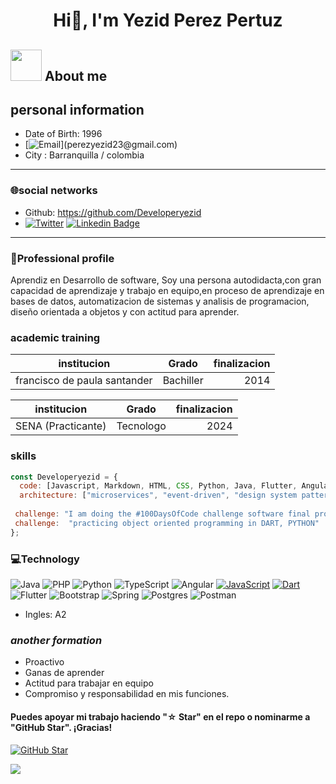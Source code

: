 

<!---
Developeryezid/Developeryezid is a ✨ special ✨ repository because its `README.md` (this file) appears on your GitHub profile.
You can click the Preview link to take a look at your changes.
--->
 <h1 align="center">Hi👋, I'm Yezid Perez Pertuz</h1>

## <img src = "https://user-images.githubusercontent.com/63050133/156777293-72a6e681-2582-4a9d-ad92-09d1181d47c7.gif" width = 50px height = 50px>  About me


## **personal information**


+ Date of Birth: 1996
+ [![Email](https://img.shields.io/badge/perezyezid23@gmail.com-email_personal_(respuesta_rapida)-D14836?style=for-the-badge&logo=gmail&logoColor=white&labelColor=101010)](perezyezid23@gmail.com)
+ City : Barranquilla / colombia
-------------------------------------------------------
### **🌐social networks**

+  Github: https://github.com/Developeryezid
+  [![Twitter](https://img.shields.io/badge/Twitter-@YezidPerez1-1DA1F2?style=for-the-badge&logo=twitter&logoColor=white&labelColor=101010)](https://twitter.com/YezidPerez1)
[![Linkedin Badge](https://img.shields.io/badge/LinkedIn-0077B5?style=for-the-badge&logo=linkedin&logoColor=white)](https://https://www.linkedin.com/in/yezid-p%C3%A9rez-pertuz-99aba7234/) 
_____________________________________________________
### **💫Professional profile**

Aprendiz en Desarrollo de software, Soy una persona autodidacta,con gran capacidad de aprendizaje y trabajo en equipo,en proceso de aprendizaje en bases de datos, automatizacion de sistemas y analisis de programacion, diseño orientada a objetos y con actitud para aprender.


### **academic training**

| institucion                      |      Grado      |  finalizacion |
|--------------------------------- |:---------------:|--------------:|
| francisco de paula santander     |  Bachiller      | 2014          |

| institucion                      |      Grado      |  finalizacion |
|--------------------------------- |:---------------:|--------------:|
| SENA           (Practicante)       |  Tecnologo      |      2024     |





### **skills**

```javascript
const Developeryezid = {
  code: [Javascript, Markdown, HTML, CSS, Python, Java, Flutter, Angular, React, TypeScript, Php, Bootstrap,Postgres, Spring],
  architecture: ["microservices", "event-driven", "design system pattern", "POO"],
 
 challenge: "I am doing the #100DaysOfCode challenge software final project for a financial company"
 challenge:  "practicing object oriented programming in DART, PYTHON"
};
```
### **💻Technology** 
  ![Java](https://img.shields.io/badge/java-%23ED8B00.svg?style=for-the-badge&logo=java&logoColor=white)
  ![PHP](https://img.shields.io/badge/php-%23777BB4.svg?style=for-the-badge&logo=php&logoColor=white) ![Python](https://img.shields.io/badge/python-3670A0?style=for-the-badge&logo=python&logoColor=ffdd54) ![TypeScript](https://img.shields.io/badge/typescript-%23007ACC.svg?style=for-the-badge&logo=typescript&logoColor=white) ![Angular](https://img.shields.io/badge/angular-%23DD0031.svg?style=for-the-badge&logo=angular&logoColor=white)
  [![JavaScript](https://img.shields.io/badge/JavaScript-F7DF1E?style=for-the-badge&logo=javascript&logoColor=white&labelColor=101010)]()
  [![Dart](https://img.shields.io/badge/dart-%230175C2.svg?style=for-the-badge&logo=dart&logoColor=white)]()
  ![Flutter](https://img.shields.io/badge/Flutter-%2302569B.svg?style=for-the-badge&logo=Flutter&logoColor=white)
  ![Bootstrap](https://img.shields.io/badge/bootstrap-%23563D7C.svg?style=for-the-badge&logo=bootstrap&logoColor=white)
  ![Spring](https://img.shields.io/badge/spring-%236DB33F.svg?style=for-the-badge&logo=spring&logoColor=white)
  ![Postgres](https://img.shields.io/badge/postgres-%23316192.svg?style=for-the-badge&logo=postgresql&logoColor=white)
  ![Postman](https://img.shields.io/badge/Postman-FF6C37?style=for-the-badge&logo=postman&logoColor=white)
 

+ Ingles: A2

### ***another formation***

+ Proactivo
+ Ganas de aprender
+ Actitud para trabajar en equipo
+ Compromiso y responsabilidad en mis funciones.

#### Puedes apoyar mi trabajo haciendo "☆ Star" en el repo o nominarme a "GitHub Star". ¡Gracias!
[![GitHub Star](https://img.shields.io/badge/GitHub-Nominar_a_star-yellow?style=for-the-badge&logo=github&logoColor=white&labelColor=101010)](https://stars.github.com/nominate/)


[![](https://visitcount.itsvg.in/api?id=Developeryezid&icon=5&color=1)](https://visitcount.itsvg.in)
















